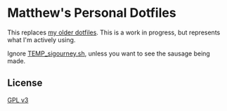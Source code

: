 # Matthew's Personal Dotfiles

This replaces [my older dotfiles](https://github.com/MatthewEppelsheimer/dotfiles-bash-profile). This is a work in progress, but represents what I'm actively using.

Ignore [TEMP_sigourney.sh](TEMP_sigourney.sh), unless you want to see the sausage being made.

## License

[GPL v3](LICENSE.txt)

